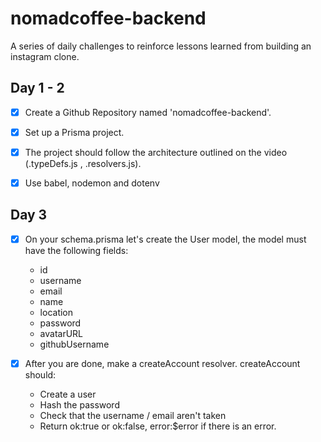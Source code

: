 # nomadcoffee-backend

A series of daily challenges to reinforce lessons learned from building an instagram clone.

## Day 1 - 2

- [x] Create a Github Repository named 'nomadcoffee-backend'.

- [x] Set up a Prisma project.

- [x] The project should follow the architecture outlined on the video (.typeDefs.js , .resolvers.js).

- [x] Use babel, nodemon and dotenv

## Day 3

- [x] On your schema.prisma let's create the User model, the model must have the following fields:

  - id
  - username
  - email
  - name
  - location
  - password
  - avatarURL
  - githubUsername

- [x] After you are done, make a createAccount resolver. createAccount should:

  - Create a user
  - Hash the password
  - Check that the username / email aren't taken
  - Return ok:true or ok:false, error:$error if there is an error.
